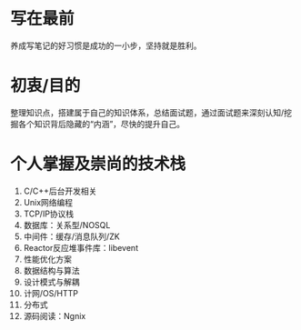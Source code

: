 # 写在最前
养成写笔记的好习惯是成功的一小步，坚持就是胜利。

# 初衷/目的
整理知识点，搭建属于自己的知识体系，总结面试题，通过面试题来深刻认知/挖掘各个知识背后隐藏的“内涵”，尽快的提升自己。

# 个人掌握及崇尚的技术栈
1. C/C++后台开发相关
2. Unix网络编程
3. TCP/IP协议栈
4. 数据库：关系型/NOSQL
5. 中间件：缓存/消息队列/ZK
6. Reactor反应堆事件库：libevent
7. 性能优化方案
8. 数据结构与算法
9. 设计模式与解耦
10. 计网/OS/HTTP
11. 分布式
12. 源码阅读：Ngnix
